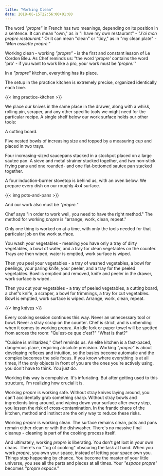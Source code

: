 ```yaml
---
title: "Working Clean"
date: 2018-06-15T22:56:00+01:00
---
```


The word _"propre"_ in French has two meanings, depending on its position in a sentence.  It can mean "own," as in "I have my own restaurant" - _"J'ai mon propre restaurant."_ Or it can mean "clean" or "tidy," as in "my clean plate" - _"Mon assiette propre."_

Working clean - working _"propre"_ - is the first and constant lesson of Le Cordon Bleu. As Chef reminds us: "the word _'propre'_ contains the word 'pro' - if you want to work like a pro, your work must be _'propre.'_"

In a _"propre"_ kitchen, everything has its place. 

The setup in the practice kitchen is extremely precise, organized identically each time. 

{{< img practice-kitchen >}}

We place our knives in the same place in the drawer, along with a whisk, rolling pin, scraper, and any other specific tools we might need for the particular recipe. A single shelf below our work surface holds our other tools: 

A cutting board. 

Five nested bowls of increasing size and topped by a measuring cup and placed in two trays. 

Four increasing-sized saucepans stacked in a stockpot placed on a large sautee pan. A sieve and metal strainer stacked together, and two non-stick frying pans and one rounded- and one flat-bottomed sautee pan stacked together. 

A four induction-burner stovetop is behind us, with an oven below. We prepare every dish on our roughly 4x4 surface.

{{< img pots-and-pans >}}

And our work also must be _"propre."_ 

Chef says "in order to work well, you need to have the right method." The method for working _propre_ is "arrange, work, clean, repeat." 

Only one thing is worked on at a time, with only the tools needed for that particular job on the work surface. 

You wash your vegetables - meaning you have only a tray of dirty vegetables, a bowl of water, and a tray for clean vegetables on the counter. Trays are then wiped, water is emptied, work surface is wiped. 

Then you peel your vegetables - a tray of washed vegetables, a bowl for peelings, your paring knife, your peeler, and a tray for the peeled vegetables. Bowl is emptied and removed, knife and peeler in the drawer, work surface is wiped.  

Then you cut your vegetables - a tray of peeled vegetables, a cutting board, a chef's knife, a scraper, a bowl for trimmings, a tray for cut vegetables. Bowl is emptied, work surface is wiped. Arrange, work, clean, repeat.

{{< img knives >}}

Every cooking session continues this way. Never an unnecessary tool or bowl. Never a stray scrap on the counter.  Chef is strict, and is unbending when it comes to working _propre_. An idle fork or paper towel will be spotted from across the room: "Qu'est-ce que c'est?" "What is that?" 

"Cuisine is militarized," Chef reminds us. An elite kitchen is a fast-paced, dangerous place, requiring absolute precision. Working "_propre_" is about developing reflexes and intuition, so the basics become automatic and the complex becomes the sole focus. If you know where everything is at all times, if the only objects in front of you are the ones you're actively using, you don't have to think. You just do.

Working this way is compulsive. It's infuriating. But after getting used to this structure, I'm realizing how crucial it is.

Working _propre_ is working safe. Without stray knives laying around, you can't accidentally grab something sharp. Without stray bowls and ingredients lying around, and wiping down your surface after every step, you lessen the risk of cross-contamination. In the frantic chaos of the kitchen, method and instinct are the only way to reduce these risks.

Working _propre_ is working clean. The surface remains clean, pots and pans remain either clean or with the dishwasher. There's no massive final cleanup - cleaning is part of the cooking process itself.

And ultimately, working _propre_ is liberating. You don't get lost in your own chaos. There's no "fog of cooking" obscuring the task at hand. When you work _propre_, you own your space, instead of letting your space own you. Things stop happening by chance. You become the master of your little universe, you see all the parts and pieces at all times. Your _"espace propre"_ becomes _"propre espace."_